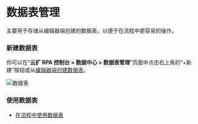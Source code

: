 # 数据表管理

主要用于存储从编辑器端创建的数据表，以便于在流程中更容易的操作。


### 新建数据表

你可以在“**云扩 RPA 控制台 > 数据中心 > 数据表管理**”页面中点击右上角的“+新建”按钮或从[编辑器端创建数据表](../../../Studio/process/CreateProject/CreateDataTable.md)。

![数据表](https://docimages.blob.core.chinacloudapi.cn/images/Console/Datacentor/DataTable01.png)

### 使用数据表
- [在流程中使用数据表](../../../Studio/process/CreateProject/CreateDataTable.md)
